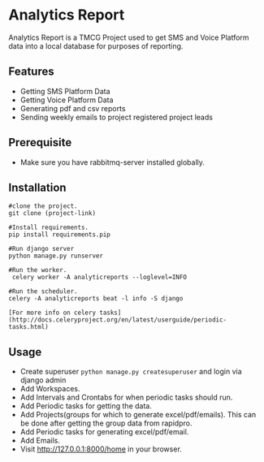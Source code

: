 # Analytics Report
Analytics Report is a TMCG Project used to get SMS and Voice Platform data into a local database
for purposes of reporting.

## Features
* Getting SMS Platform Data
* Getting Voice Platform Data
* Generating pdf and csv reports
* Sending weekly emails to project registered project leads


## Prerequisite
* Make sure you have rabbitmq-server installed globally.

## Installation
```
#clone the project.
git clone (project-link)

#Install requirements.
pip install requirements.pip

#Run django server
python manage.py runserver

#Run the worker.
 celery worker -A analyticreports --loglevel=INFO
	
#Run the scheduler.
celery -A analyticreports beat -l info -S django
	
[For more info on celery tasks](http://docs.celeryproject.org/en/latest/userguide/periodic-tasks.html)

 ```
## Usage

* Create superuser `python manage.py createsuperuser` and login via django admin
* Add Workspaces.
* Add Intervals and Crontabs for when periodic tasks should run.
* Add Periodic tasks for getting the data.
* Add Projects(groups for which to generate excel/pdf/emails). This can be done after getting the group data from
rapidpro.
* Add Periodic tasks for generating excel/pdf/email.
* Add Emails.
* Visit http://127.0.0.1:8000/home in your browser.


